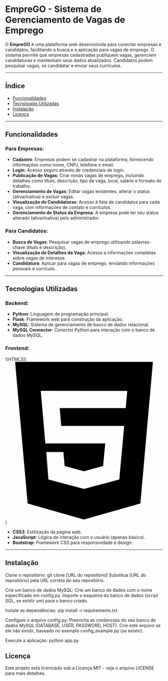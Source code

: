 # EmpreGO - Sistema de Gerenciamento de Vagas de Emprego

O **EmpreGO** é uma plataforma web desenvolvida para conectar empresas e candidatos, facilitando a busca e a aplicação para vagas de emprego. O sistema permite que empresas cadastradas publiquem vagas, gerenciem candidaturas e mantenham seus dados atualizados. Candidatos podem pesquisar vagas, se candidatar e enviar seus currículos.

---

## Índice
- [Funcionalidades](#funcionalidades)
- [Tecnologias Utilizadas](#tecnologias-utilizadas)
- [Instalação](#instalação)
- [Licença](#licença)

---

## Funcionalidades

### Para Empresas:
- **Cadastro**: Empresas podem se cadastrar na plataforma, fornecendo informações como nome, CNPJ, telefone e email.
- **Login**: Acesso seguro através de credenciais de login.
- **Publicação de Vagas**: Criar novas vagas de emprego, incluindo detalhes como título, descrição, tipo de vaga, local, salário e formato de trabalho.
- **Gerenciamento de Vagas**: Editar vagas existentes, alterar o status (ativa/inativa) e excluir vagas.
- **Visualização de Candidaturas**: Acesso à lista de candidatos para cada vaga, com informações de contato e currículos.
- **Gerenciamento de Status da Empresa**: A empresa pode ter seu status alterado (ativa/inativa) pelo administrador.

### Para Candidatos:
- **Busca de Vagas**: Pesquisar vagas de emprego utilizando palavras-chave (título e descrição).
- **Visualização de Detalhes da Vaga**: Acesso a informações completas sobre vagas de interesse.
- **Candidatura**: Aplicar para vagas de emprego, enviando informações pessoais e currículo.

---

## Tecnologias Utilizadas

### Backend:
- **Python**: Linguagem de programação principal.
- **Flask**: Framework web para construção da aplicação.
- **MySQL**: Sistema de gerenciamento de banco de dados relacional.
- **MySQL Connector**: Conector Python para interação com o banco de dados MySQL.

### Frontend:
![HTML5](<svg role="img" viewBox="0 0 24 24" xmlns="http://www.w3.org/2000/svg"><title>HTML5</title><path d="M1.5 0h21l-1.91 21.563L11.977 24l-8.564-2.438L1.5 0zm7.031 9.75l-.232-2.718 10.059.003.23-2.622L5.412 4.41l.698 8.01h9.126l-.326 3.426-2.91.804-2.955-.81-.188-2.11H6.248l.33 4.171L12 19.351l5.379-1.443.744-8.157H8.531z"/></svg>)
- **CSS3**: Estilização da página web.
- **JavaScript**: Lógica de interação com o usuário (apenas básico).
- **Bootstrap**: Framework CSS para responsividade e design.

---

## Instalação

Clone o repositório: git clone [URL do repositório] Substitua [URL do repositório] pela URL correta do seu repositório.

Crie um banco de dados MySQL: Crie um banco de dados com o nome especificado em config.py. Importe o esquema do banco de dados (script SQL, se existir um) para o banco criado.

Instale as dependências: pip install -r requirements.txt

Configure o arquivo config.py: Preencha as credenciais do seu banco de dados MySQL (DATABASE, USER, PASSWORD, HOST). Crie este arquivo se ele não existir, baseado no exemplo config_example.py (se existir).

Execute a aplicação: python app.py

## Licença
Este projeto está licenciado sob a Licença MIT - veja o arquivo LICENSE para mais detalhes.
